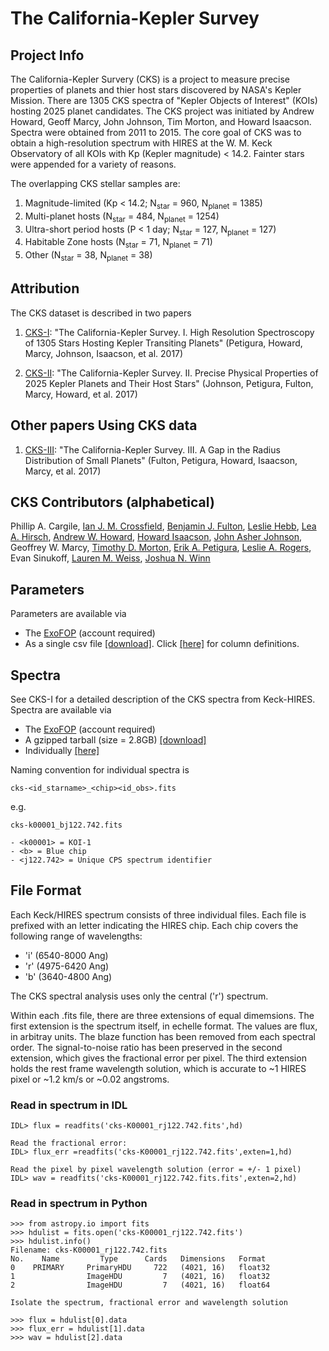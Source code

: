 # The California-Kepler Survey

## Project Info

The California-Kepler Survery (CKS) is a project to measure precise properties of planets and thier host stars discovered by NASA's Kepler Mission.  There are 1305 CKS spectra of "Kepler Objects of Interest" (KOIs) hosting 2025 planet candidates. The CKS project was initiated by Andrew Howard, Geoff Marcy, John Johnson, Tim Morton, and Howard Isaacson.  Spectra were obtained from 2011 to 2015. The core goal of CKS was to obtain a high-resolution spectrum with HIRES at the W. M. Keck Observatory of all KOIs with Kp (Kepler magnitude) < 14.2. Fainter stars were appended for a variety of reasons. 

The overlapping CKS stellar samples are:

1. Magnitude-limited (Kp < 14.2; N<sub>star</sub> = 960, N<sub>planet</sub> = 1385)
2. Multi-planet hosts (N<sub>star</sub> = 484, N<sub>planet</sub> = 1254)
3. Ultra-short period hosts (P < 1 day; N<sub>star</sub> = 127, N<sub>planet</sub> = 127)
4. Habitable Zone hosts (N<sub>star</sub> = 71, N<sub>planet</sub> = 71)
5. Other (N<sub>star</sub> = 38, N<sub>planet</sub> = 38)

## Attribution 

The CKS dataset is described in two papers

1. [CKS-I](https://arxiv.org/abs/1703.10400): "The California-Kepler Survey. I. High Resolution Spectroscopy of 1305 Stars Hosting Kepler Transiting Planets" (Petigura, Howard, Marcy, Johnson, Isaacson, et al. 2017)

2. [CKS-II](https://arxiv.org/abs/1703.10402): "The California-Kepler Survey. II. Precise Physical Properties of 2025 Kepler Planets and Their Host Stars" (Johnson, Petigura, Fulton, Marcy, Howard, et al. 2017)

## Other papers Using CKS data

1. [CKS-III](https://arxiv.org/abs/1703.10375): "The California-Kepler Survey. III. A Gap in the Radius Distribution of Small Planets" (Fulton, Petigura, Howard, Isaacson, Marcy, et al. 2017)

## CKS Contributors (alphabetical)

Phillip A. Cargile, [Ian J. M. Crossfield](https://people.ucsc.edu/~ianc/), [Benjamin J. Fulton](http://www.astro.caltech.edu/~bfulton/), [Leslie Hebb](http://astro.phy.vanderbilt.edu/~hebbl/), [Lea A. Hirsch](http://w.astro.berkeley.edu/~lhirsch/), [Andrew W. Howard](http://www.astro.caltech.edu/~howard/), [Howard Isaacson](http://astro.berkeley.edu/researcher-profile/2358303-howard-isaacson), [John Asher Johnson](https://astronomy.fas.harvard.edu/people/john-asher-johnson), Geoffrey W. Marcy, [Timothy D. Morton](https://sites.google.com/site/timmorton/), [Erik A. Petigura](http://petigura.github.io/), [Leslie A. Rogers](https://astro.uchicago.edu/people/leslie-rogers.php), Evan Sinukoff, [Lauren M. Weiss](http://lweiss25.wixsite.com/weiss), [Joshua N. Winn](http://scholar.princeton.edu/jwinn/home)

## Parameters

Parameters are available via

- The [ExoFOP](https://exofop.ipac.caltech.edu/kepler/welcome.php) (account required) 
- As a single csv file [[download]](http://www.astro.caltech.edu/~howard/cks/cks_physical_merged.csv).  Click [[here]](http://www.astro.caltech.edu/~howard/cks/column-definitions.txt) for column definitions.

## Spectra 

See CKS-I for a detailed description of the CKS spectra from Keck-HIRES.  Spectra are available via

- The [ExoFOP](https://exofop.ipac.caltech.edu/kepler/welcome.php) (account required) 
- A gzipped tarball (size = 2.8GB) [[download]](http://www.astro.caltech.edu/~howard/cks/cks-spectra.tgz) 
- Individually [[here]](http://www.astro.caltech.edu/~howard/cks/spectra/) 

Naming convention for individual spectra is

```
cks-<id_starname>_<chip><id_obs>.fits
```

e.g.

```
cks-k00001_bj122.742.fits

- <k00001> = KOI-1
- <b> = Blue chip
- <j122.742> = Unique CPS spectrum identifier
```


## File Format
Each Keck/HIRES spectrum consists of three individual files. Each file is prefixed with an letter indicating the HIRES chip. Each chip covers the following range of wavelengths:
 
- 'i' (6540-8000 Ang) 
- 'r' (4975-6420 Ang) 
- 'b' (3640-4800 Ang) 

The CKS spectral analysis uses only the central ('r') spectrum.
 
Within each .fits file, there are three extensions of equal dimemsions. The first extension is the spectrum itself, in echelle format. The values are flux, in arbitray units. The blaze function has been removed from each spectral order.  The signal-to-noise ratio has been preserved in the second extension, which gives the fractional error per pixel. The third extension holds the rest frame wavelength solution, which is accurate to ~1 HIRES pixel or ~1.2 km/s or ~0.02 angstroms.
 
### Read in spectrum in IDL

```
IDL> flux = readfits('cks-K00001_rj122.742.fits',hd)

Read the fractional error:
IDL> flux_err =readfits('cks-K00001_rj122.742.fits',exten=1,hd)

Read the pixel by pixel wavelength solution (error = +/- 1 pixel)
IDL> wav = readfits('cks-K00001_rj122.742.fits.fits',exten=2,hd)
```
 
### Read in spectrum in Python

```
>>> from astropy.io import fits
>>> hdulist = fits.open('cks-K00001_rj122.742.fits')
>>> hdulist.info()
Filename: cks-K00001_rj122.742.fits
No.    Name         Type      Cards   Dimensions   Format
0    PRIMARY     PrimaryHDU     722   (4021, 16)   float32   
1                ImageHDU         7   (4021, 16)   float32   
2                ImageHDU         7   (4021, 16)   float64   

Isolate the spectrum, fractional error and wavelength solution

>>> flux = hdulist[0].data
>>> flux_err = hdulist[1].data
>>> wav = hdulist[2].data
```
